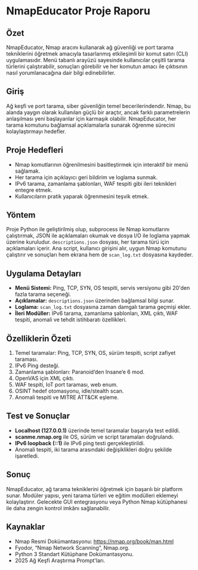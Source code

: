 # NmapEducator Proje Raporu

## Özet
NmapEducator, Nmap aracını kullanarak ağ güvenliği ve port tarama tekniklerini öğretmek amacıyla tasarlanmış etkileşimli bir komut satırı (CLI) uygulamasıdır. Menü tabanlı arayüzü sayesinde kullanıcılar çeşitli tarama türlerini çalıştırabilir, sonuçları görebilir ve her komutun amacı ile çıktısının nasıl yorumlanacağına dair bilgi edinebilirler.

## Giriş
Ağ keşfi ve port tarama, siber güvenliğin temel becerilerindendir. Nmap, bu alanda yaygın olarak kullanılan güçlü bir araçtır, ancak farklı parametrelerin anlaşılması yeni başlayanlar için karmaşık olabilir. NmapEducator, her tarama komutunu bağlamsal açıklamalarla sunarak öğrenme sürecini kolaylaştırmayı hedefler.

## Proje Hedefleri
- Nmap komutlarının öğrenilmesini basitleştirmek için interaktif bir menü sağlamak.
- Her tarama için açıklayıcı geri bildirim ve loglama sunmak.
- IPv6 tarama, zamanlama şablonları, WAF tespiti gibi ileri teknikleri entegre etmek.
- Kullanıcıların pratik yaparak öğrenmesini teşvik etmek.

## Yöntem
Proje Python ile geliştirilmiş olup, subprocess ile Nmap komutlarını çalıştırmak, JSON ile açıklamaları okumak ve dosya I/O ile loglama yapmak üzerine kuruludur. `descriptions.json` dosyası, her tarama türü için açıklamaları içerir. Ana script, kullanıcı girişini alır, uygun Nmap komutunu çalıştırır ve sonuçları hem ekrana hem de `scan_log.txt` dosyasına kaydeder.

## Uygulama Detayları
- **Menü Sistemi:** Ping, TCP, SYN, OS tespiti, servis versiyonu gibi 20'den fazla tarama seçeneği.
- **Açıklamalar:** `descriptions.json` üzerinden bağlamsal bilgi sunar.
- **Loglama:** `scan_log.txt` dosyasına zaman damgalı tarama geçmişi ekler.
- **İleri Modüller:** IPv6 tarama, zamanlama şablonları, XML çıktı, WAF tespiti, anomali ve tehdit istihbaratı özellikleri.

## Özelliklerin Özeti
1. Temel taramalar: Ping, TCP, SYN, OS, sürüm tespiti, script zafiyet taraması.
2. IPv6 Ping desteği.
3. Zamanlama şablonları: Paranoid’den Insane’e 6 mod.
4. OpenVAS için XML çıktı.
5. WAF tespiti, IoT port taraması, web enum.
6. OSINT hedef otomasyonu, idle/stealth scan.
7. Anomali tespiti ve MITRE ATT&CK eşleme.

## Test ve Sonuçlar
- **Localhost (127.0.0.1)** üzerinde temel taramalar başarıyla test edildi.
- **scanme.nmap.org** ile OS, sürüm ve script taramaları doğrulandı.
- **IPv6 loopback (::1)** ile IPv6 ping testi gerçekleştirildi.
- Anomali tespiti, iki tarama arasındaki değişiklikleri doğru şekilde işaretledi.

## Sonuç
NmapEducator, ağ tarama tekniklerini öğretmek için başarılı bir platform sunar. Modüler yapısı, yeni tarama türleri ve eğitim modülleri eklemeyi kolaylaştırır. Gelecekte GUI entegrasyonu veya Python Nmap kütüphanesi ile daha zengin kontrol imkânı sağlanabilir.

## Kaynaklar
- Nmap Resmi Dokümantasyonu: https://nmap.org/book/man.html
- Fyodor, “Nmap Network Scanning”, Nmap.org.
- Python 3 Standart Kütüphane Dokümantasyonu.
- 2025 Ağ Keşfi Araştırma Prompt'ları.
